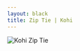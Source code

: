 ```yaml
---
layout: black
title: Zip Tie | Kohi
---
```

![Kohi Zip Tie](https://ptcsow.bn.files.1drv.com/y4mOA3cfPWRucWIvbTu4XSTV7hocUlN01tj7tnN9zMYsm9BJV88tplOHqZfZWRHamrupnMRw6qPab7jgu6wpaWNEV3h66Fq12WTcnm4395vtR6_-E0J3zbfm1duH0CDtfwQBY9XgWzIQg-_jVLnwaO1dMYh3ElZYBYJx2cKLQpiwlJ1ge-FQJtk0lj4YLzWcE6ZerwKLpttKtSX8TXuSuEd7A)
